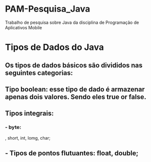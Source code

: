 # PAM-Pesquisa_Java
Trabalho de pesquisa sobre Java da disciplina de Programação de Aplicativos Mobile 

# Tipos de Dados do Java

## Os tipos de dados básicos são divididos nas seguintes categorias:

## Tipo boolean: esse tipo de dado é armazenar apenas dois valores. Sendo eles true or false.
## Tipos integrais: 
### - byte: 
, short, int, lomg, char;
## - Tipos de pontos flutuantes: float, double;

# 
